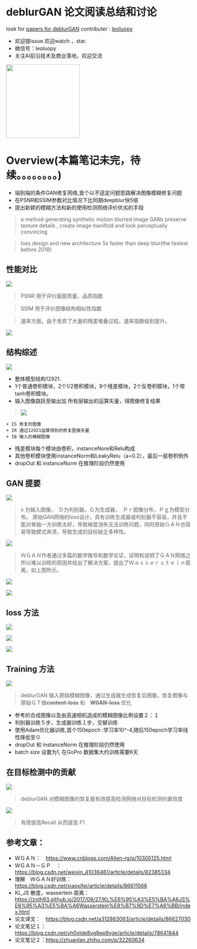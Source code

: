 

# deblurGAN 论文阅读总结和讨论

look for [papers for deblurGAN](./ECCV2018_deblurGAN.pdf)
contributer : [leoluopy](https://github.com/leoluopy)

+ 欢迎提issue.欢迎watch ，star.
+ 微信号：leoluopy
+ 关注AI前沿技术及商业落地，欢迎交流

<img width="200" height="200" src="https://github.com/leoluopy/paper_discussing/blob/master/wechat_id.jpeg"/>


# Overview(本篇笔记未完，待续。。。。。。。。)
+ 端到端的条件GAN修复网络,首个以不适定问题思路解决图像模糊修复问题
+ 在PSNR和SSIM参数对比情况下比同期deepblur快5倍
+ 提出新颖的模糊方法和新的使用检测网络评价优劣的手段

> a method generating synthetic motion blurred image GANs preserve texture details , create image manifold and look perceptually convincing

>  loss design and new architecture 5x faster than deep blur(the fastest before 2018)

## 性能对比
![](./compare_PSNR_SSIM.png)
> PSNR 用于评价画面质量，品质指数

> SSIM 用于评价图像结构相似性指数

> 速率方面，由于舍弃了大量的残差堆叠过程，速率指数级别提升。

![](./output.png)

## 结构综述
![](./network.png)
+ 整体模型结构12921.
+ 1个普通卷积模块，2个1/2卷积模块，9个残差模块，2个反卷积模块，1个带tanh卷积模块。
+ 输入图像跳跃至输出加 所有层输出的运算矢量，得图像修复结果
> ![](./skip.png) 

    + IS 修复的图像
    + IR 通过12921运算得到的修复图像矢量
    + IB 输入的模糊图像
+ 残差模块每个模块由卷积，instanceNore和Relu构成
+ 其他卷积模块使用instanceNorm和LeakyRelu（a=0.2），最后一层卷积例外
+ dropOut 和 instanceNorm 在推理阶段仍然使用

## GAN 提要
![](./GAN_loss_ori.png)

> x 为输入图像，　Ｄ为判别器，Ｇ为生成器，　Ｐｒ图像分布，Ｐｇ为模型分布。
> 原始GAN网络的loss设计，具有训练生成器或判别器不容易，并且不能对单独一方训练太好，导致梯度消失无法训练问题，同时原始ＧＡＮ也容易导致模式奔溃，导致生成的目标缺乏多样性。
 
![](./W-distance.png)

> ＷＧＡＮ作者通过多篇的数学推导和数学论证，证明和说明了ＧＡＮ网络之所以难以训练的原因并给出了解决方案，提出了Ｗａｓｓｅｒｓｔｅｉｎ距离，如上图所示。

![](./WGAN-loss.png)

> 

![](./WGAN-GP.png)

> 
 

## loss 方法
![](./deblurGAN-loss.png)

![](./deblurGAN-GAN-loss.PNG)

![](./deblurGAN-content-loss.png)



## Training 方法
![](./training_sketch_map.PNG)
> deblurGAN 输入原始模糊图像，通过生成器生成恢复后图像，恢复图像与原始ＧＴ做**content-loss** 和　**WGAN-loss** 优化

+ 参考的合成图像以及由高速相机造成的模糊图像比例设置２：１
+ 判别器训练５步，生成器训练１步，交替训练
+ 使用Adam优化器训练,首个150epoch :学习率10^-4,随后150epoch学习率线性降低至０
+ dropOut 和 instanceNorm 在推理阶段仍然使用
+ batch size 设置为1, 在GoPro 数据集大约训练需要6天

## 在目标检测中的贡献
![](./detection-contribute.png)

> deblurGAN 对模糊图像的恢复能有效提高检测网络对目标检测的置信度

![](./detection-contribute2.png)

> 有效提高Recall 从而提高 F1


## 参考文章：

+ ＷＧＡＮ：　https://www.cnblogs.com/Allen-rg/p/10305125.html
+ ＷＧＡＮ－ＧＰ　：　https://blog.csdn.net/weixin_41036461/article/details/82385334
+ 理解　ＷＧＡＮ好训练：https://blog.csdn.net/xiaoxifei/article/details/86611566
+ KL,JS 散度，wassertein 距离：　https://zxth93.github.io/2017/09/27/KL%E6%95%A3%E5%BA%A6JS%E6%95%A3%E5%BA%A6Wasserstein%E8%B7%9D%E7%A6%BB/index.html
+ 论文译文：　https://blog.csdn.net/a312863063/article/details/86627030
+ 论文笔记１：　https://blog.csdn.net/yh0vlde8vg8ep9vge/article/details/78641844
+ 论文笔记２：https://zhuanlan.zhihu.com/p/32260634

